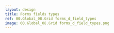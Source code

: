```yaml
---
layout: design
title: Forms fields types
ref: 00.Global_08.Grid forms_d_field_types
image: 00.Global_08.Grid forms_d_field_types.png
---
```

